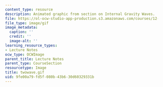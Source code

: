 ```yaml
---
content_type: resource
description: Animated graphic from section on Internal Gravity Waves.
file: https://ol-ocw-studio-app-production.s3.amazonaws.com/courses/12-802-wave-motions-in-the-ocean-and-atmosphere-spring-2004/9fe00a79fd5f080b43b630d60329331b_twowave.gif
file_type: image/gif
image_metadata:
  caption: ''
  credit: ''
  image-alt: ''
learning_resource_types:
- Lecture Notes
ocw_type: OCWImage
parent_title: Lecture Notes
parent_type: CourseSection
resourcetype: Image
title: twowave.gif
uid: 9fe00a79-fd5f-080b-43b6-30d60329331b
---
```


